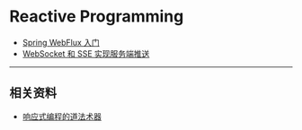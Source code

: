 # Reactive Programming

- [Spring WebFlux 入门](./files/SpringWebFluxLearnPath.md)
- [WebSocket 和 SSE 实现服务端推送](./files/HttpServerPush.md)

---
## 相关资料
- [响应式编程的道法术器](https://blog.csdn.net/get_set/article/details/79466657)
